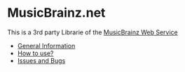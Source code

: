 # MusicBrainz.net
This is a 3rd party Librarie of the [MusicBrainz Web Service](https://musicbrainz.org/doc/Development/XML_Web_Service/Version_2)

 - [General Information](#general)
 - [How to use?](#using)
 - [Issues and Bugs](#issue)
